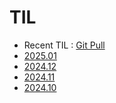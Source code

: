 # TIL

- Recent TIL : [Git Pull](https://github.com/wriml92/TIL/blob/main/2025.01/250122.md)
- [2025.01](https://github.com/wriml92/TIL/tree/main/2025.01)
- [2024.12](https://github.com/wriml92/TIL/tree/main/2024.12)
- [2024.11](https://github.com/wriml92/TIL/tree/main/2024.11)
- [2024.10](https://github.com/wriml92/TIL/tree/main/2024.10)
